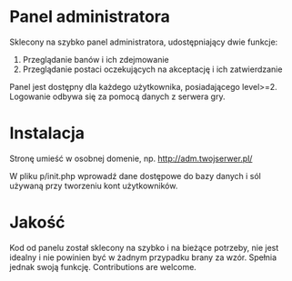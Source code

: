Panel administratora
====================

Sklecony na szybko panel administratora, udostępniający dwie funkcje:

1. Przeglądanie banów i ich zdejmowanie
2. Przeglądanie postaci oczekujących na akceptację i ich zatwierdzanie

Panel jest dostępny dla każdego użytkownika, posiadającego level>=2. Logowanie odbywa się za pomocą danych z serwera gry.

Instalacja
==========

Stronę umieść w osobnej domenie, np. http://adm.twojserwer.pl/

W pliku p/init.php wprowadź dane dostępowe do bazy danych i sól używaną przy tworzeniu kont użytkowników.


Jakość
======

Kod od panelu został sklecony na szybko i na bieżące potrzeby, nie jest idealny i nie powinien być w żadnym przypadku brany za wzór. Spełnia jednak swoją funkcję. Contributions are welcome.